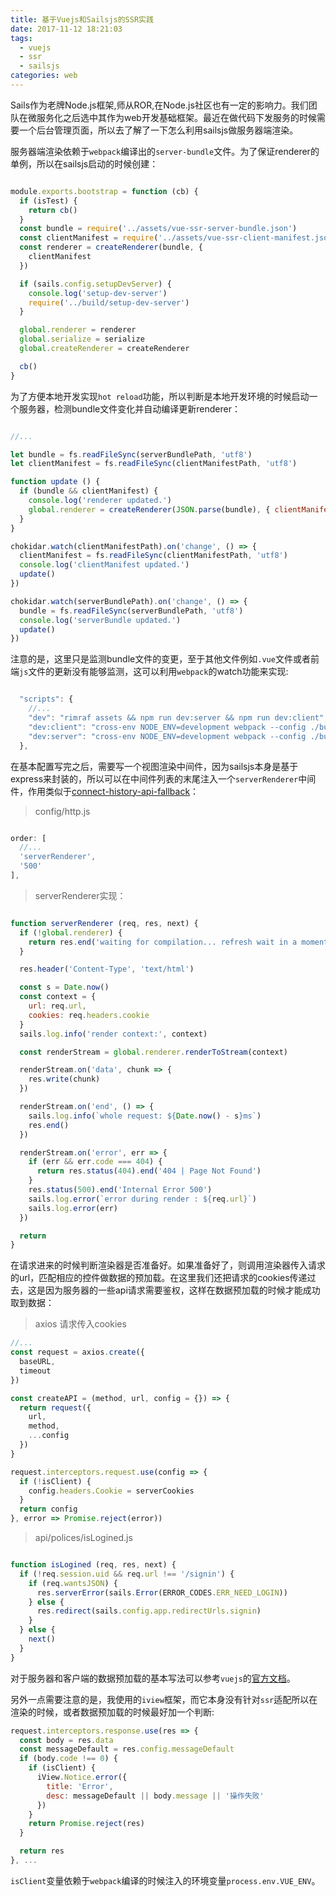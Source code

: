 ```yaml
---
title: 基于Vuejs和Sailsjs的SSR实践
date: 2017-11-12 18:21:03
tags: 
  - vuejs
  - ssr
  - sailsjs
categories: web
---
```



Sails作为老牌Node.js框架,师从ROR,在Node.js社区也有一定的影响力。我们团队在微服务化之后选中其作为web开发基础框架。最近在做代码下发服务的时候需要一个后台管理页面，所以去了解了一下怎么利用sailsjs做服务器端渲染。


服务器端渲染依赖于`webpack`编译出的`server-bundle`文件。为了保证renderer的单例，所以在sailsjs启动的时候创建：

```javascript

module.exports.bootstrap = function (cb) {
  if (isTest) {
    return cb()
  }
  const bundle = require('../assets/vue-ssr-server-bundle.json')
  const clientManifest = require('../assets/vue-ssr-client-manifest.json')
  const renderer = createRenderer(bundle, {
    clientManifest
  })

  if (sails.config.setupDevServer) {
    console.log('setup-dev-server')
    require('../build/setup-dev-server')
  }

  global.renderer = renderer
  global.serialize = serialize
  global.createRenderer = createRenderer

  cb()
}

```

为了方便本地开发实现`hot reload`功能，所以判断是本地开发环境的时候启动一个服务器，检测bundle文件变化并自动编译更新renderer：

```javascript

//...

let bundle = fs.readFileSync(serverBundlePath, 'utf8')
let clientManifest = fs.readFileSync(clientManifestPath, 'utf8')

function update () {
  if (bundle && clientManifest) {
    console.log('renderer updated.')
    global.renderer = createRenderer(JSON.parse(bundle), { clientManifest: JSON.parse(clientManifest) })
  }
}

chokidar.watch(clientManifestPath).on('change', () => {
  clientManifest = fs.readFileSync(clientManifestPath, 'utf8')
  console.log('clientManifest updated.')
  update()
})

chokidar.watch(serverBundlePath).on('change', () => {
  bundle = fs.readFileSync(serverBundlePath, 'utf8')
  console.log('serverBundle updated.')
  update()
})

```

注意的是，这里只是监测bundle文件的变更，至于其他文件例如`.vue`文件或者前端`js`文件的更新没有能够监测，这可以利用`webpack`的watch功能来实现:

```javascript

  "scripts": {
    //...
    "dev": "rimraf assets && npm run dev:server && npm run dev:client",
    "dev:client": "cross-env NODE_ENV=development webpack --config ./build/webpack.client.config.js --progress --hide-modules --watch &",
    "dev:server": "cross-env NODE_ENV=development webpack --config ./build/webpack.server.config.js --progress --hide-modules --watch &"
  },

```

在基本配置写完之后，需要写一个视图渲染中间件，因为sailsjs本身是基于express来封装的，所以可以在中间件列表的末尾注入一个`serverRenderer`中间件，作用类似于[connect-history-api-fallback](https://github.com/bripkens/connect-history-api-fallback)：

>config/http.js

```javascript

order: [
  //...
  'serverRenderer',
  '500'
],

```

>serverRenderer实现：

```javascript

function serverRenderer (req, res, next) {
  if (!global.renderer) {
    return res.end('waiting for compilation... refresh wait in a moment')
  }

  res.header('Content-Type', 'text/html')

  const s = Date.now()
  const context = {
    url: req.url,
    cookies: req.headers.cookie
  }
  sails.log.info('render context:', context)

  const renderStream = global.renderer.renderToStream(context)

  renderStream.on('data', chunk => {
    res.write(chunk)
  })

  renderStream.on('end', () => {
    sails.log.info(`whole request: ${Date.now() - s}ms`)
    res.end()
  })

  renderStream.on('error', err => {
    if (err && err.code === 404) {
      return res.status(404).end('404 | Page Not Found')
    }
    res.status(500).end('Internal Error 500')
    sails.log.error(`error during render : ${req.url}`)
    sails.log.error(err)
  })

  return
}

```

在请求进来的时候判断渲染器是否准备好。如果准备好了，则调用渲染器传入请求的url，匹配相应的控件做数据的预加载。在这里我们还把请求的cookies传递过去，这是因为服务器的一些api请求需要鉴权，这样在数据预加载的时候才能成功取到数据：

>axios 请求传入cookies

```javascript
//...
const request = axios.create({
  baseURL,
  timeout
})

const createAPI = (method, url, config = {}) => {
  return request({
    url,
    method,
    ...config
  })
}

request.interceptors.request.use(config => {
  if (!isClient) {
    config.headers.Cookie = serverCookies
  }
  return config
}, error => Promise.reject(error))

```

>api/polices/isLogined.js

```javascript

function isLogined (req, res, next) {
  if (!req.session.uid && req.url !== '/signin') {
    if (req.wantsJSON) {
      res.serverError(sails.Error(ERROR_CODES.ERR_NEED_LOGIN))
    } else {
      res.redirect(sails.config.app.redirectUrls.signin)
    }
  } else {
    next()
  }
}

```

对于服务器和客户端的数据预加载的基本写法可以参考`vuejs`的[官方文档](https://ssr.vuejs.org/zh/data.html)。

另外一点需要注意的是，我使用的`iview`框架，而它本身没有针对`ssr`适配所以在渲染的时候，或者数据预加载的时候最好加一个判断: 

```javascript
request.interceptors.response.use(res => {
  const body = res.data
  const messageDefault = res.config.messageDefault
  if (body.code !== 0) {
    if (isClient) {
      iView.Notice.error({
        title: 'Error',
        desc: messageDefault || body.message || '操作失败'
      })
    }
    return Promise.reject(res)
  }

  return res
}, ...

```

`isClient`变量依赖于`webpack`编译的时候注入的环境变量`process.env.VUE_ENV`。
